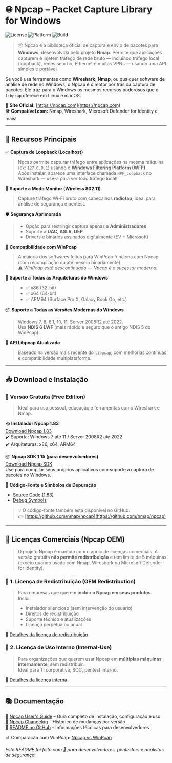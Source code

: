 
# 🌐 Npcap – Packet Capture Library for Windows

![License](https://img.shields.io/badge/license-GPL--2.0-blue) ![Platform](https://img.shields.io/badge/platform-Windows%207%2B-lightgrey) ![Build](https://img.shields.io/badge/build-stable-green)

> 📦 Npcap é a biblioteca oficial de captura e envio de pacotes para **Windows**, desenvolvida pelo projeto **Nmap**. Permite que aplicações capturem e injetem tráfego de rede bruto — incluindo tráfego local (loopback), redes sem fio, Ethernet e muitas VPNs — usando uma API simples e portável.

Se você usa ferramentas como **Wireshark**, **Nmap**, ou qualquer software de análise de rede no Windows, o Npcap é o motor por trás da captura de pacotes. Ele traz para o Windows os mesmos recursos poderosos que o `libpcap` oferece em Linux e macOS.

🔗 **Site Oficial:** [https://npcap.com](https://npcap.com)  
🛠️ **Compatível com:** Nmap, Wireshark, Microsoft Defender for Identity e mais!

---

## 🚀 Recursos Principais

✅ **Captura de Loopback (Localhost)**  
> Npcap permite capturar tráfego entre aplicações na mesma máquina (ex: `127.0.0.1`) usando o **Windows Filtering Platform (WFP)**.  
> Após instalar, aparece uma interface chamada `NPF_Loopback` no Wireshark — use-a para ver todo tráfego local!

📡 **Suporte a Modo Monitor (Wireless 802.11)**  
> Capture tráfego Wi-Fi bruto com cabeçalhos **radiotap**, ideal para análise de segurança e pentest.

🛡️ **Segurança Aprimorada**  
> - Opção para restringir captura apenas a **Administradores**  
> - Suporte a **UAC**, **ASLR**, **DEP**  
> - Drivers e binários assinados digitalmente (EV + Microsoft)

💾 **Compatibilidade com WinPcap**  
> A maioria dos softwares feitos para WinPcap funciona com Npcap (com recompilação ou até mesmo binariamente).  
> ⚠️ *WinPcap está descontinuado — Npcap é o sucessor moderno!*

🔄 **Suporte a Todas as Arquiteturas do Windows**  
> - ✅ x86 (32-bit)  
> - ✅ x64 (64-bit)  
> - ✅ ARM64 (Surface Pro X, Galaxy Book Go, etc.)

📦 **Suporte a Todas as Versões Modernas do Windows**  
> Windows 7, 8, 8.1, 10, 11, Server 2008R2 até 2022.  
> Usa **NDIS 6 LWF** (mais rápido e seguro que o antigo NDIS 5 do WinPcap).

🧩 **API Libpcap Atualizada**  
> Baseado na versão mais recente do `libpcap`, com melhorias contínuas e compatibilidade multiplataforma.

---

## 📥 Download e Instalação

### 🔽 Versão Gratuita (Free Edition)

> Ideal para uso pessoal, educação e ferramentas como Wireshark e Nmap.

📥 **Instalador Npcap 1.83**  
[Download Npcap 1.83](https://npcap.com/dist/npcap-1.83.exe)  
✔️ Suporta: Windows 7 até 11 / Server 2008R2 até 2022  
✔️ Arquiteturas: x86, x64, ARM64

📦 **Npcap SDK 1.15 (para desenvolvedores)**  
[Download Npcap SDK](https://npcap.com/dist/Npcap-SDK-1.15.zip)  
Use para compilar seus próprios aplicativos com suporte a captura de pacotes no Windows.

📁 **Código-Fonte e Símbolos de Depuração**  
- [Source Code (1.83)](https://npcap.com/dist/Npcap-src-1.83.zip)  
- [Debug Symbols](https://npcap.com/dist/Npcap-symbols-1.83.zip)

> 💡 O código-fonte também está disponível no GitHub:  
> 👉 [https://github.com/nmap/npcap](https://github.com/nmap/npcap)

---

## 💼 Licenças Comerciais (Npcap OEM)

> O projeto Npcap é mantido com o apoio de licenças comerciais. A versão gratuita **não permite redistribuição** e tem limite de 5 máquinas (exceto quando usada com Nmap, Wireshark ou Microsoft Defender for Identity).

### 🏢 1. Licença de Redistribuição (OEM Redistribution)
> Para empresas que querem **incluir o Npcap em seus produtos**.  
> Inclui:
> - Instalador silencioso (sem intervenção do usuário)
> - Direitos de redistribuição
> - Suporte técnico e atualizações
> - Licença perpétua ou anual

📄 [Detalhes da licença de redistribuição](https://npcap.com/redist-license.html)

### 🏢 2. Licença de Uso Interno (Internal-Use)
> Para organizações que querem usar Npcap em **múltiplas máquinas internamente**, sem redistribuir.  
> Ideal para TI corporativa, SOC, pentest interno.

📄 [Detalhes da licença interna](https://npcap.com/internal-license.html)

---

## 📚 Documentação

📘 [Npcap User's Guide](https://npcap.com/guide/) – Guia completo de instalação, configuração e uso  
📘 [Npcap Changelog](https://npcap.com/changelog.html) – Histórico de mudanças por versão  
📘 [README no GitHub](https://github.com/nmap/npcap/blob/master/README.md) – Informações técnicas para desenvolvedores

📊 Comparação com WinPcap: [Npcap vs WinPcap](https://npcap.com/comparison.html)


*Este README foi feito com 💙 para desenvolvedores, pentesters e analistas de segurança.*
